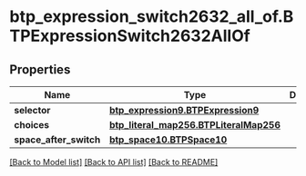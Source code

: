 # btp_expression_switch2632_all_of.BTPExpressionSwitch2632AllOf

## Properties
Name | Type | Description | Notes
------------ | ------------- | ------------- | -------------
**selector** | [**btp_expression9.BTPExpression9**](BTPExpression9.md) |  | [optional] 
**choices** | [**btp_literal_map256.BTPLiteralMap256**](BTPLiteralMap256.md) |  | [optional] 
**space_after_switch** | [**btp_space10.BTPSpace10**](BTPSpace10.md) |  | [optional] 

[[Back to Model list]](../README.md#documentation-for-models) [[Back to API list]](../README.md#documentation-for-api-endpoints) [[Back to README]](../README.md)


